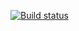 [![Build status](https://ci.appveyor.com/api/projects/status/u8cn8mr0tsfit5lv?svg=true)](https://ci.appveyor.com/project/aschursina/ajs-hw-matchers)
